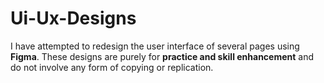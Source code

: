 # Ui-Ux-Designs

I have attempted to redesign the user interface of several pages using **Figma**. These designs are purely for **practice and skill enhancement** and do not involve any form of copying or replication.
